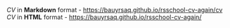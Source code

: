 *CV* in **Markdown** format - https://bauyrsaq.github.io/rsschool-cv-again/cv  
*CV* in **HTML** format - https://bauyrsaq.github.io/rsschool-cv-again/
